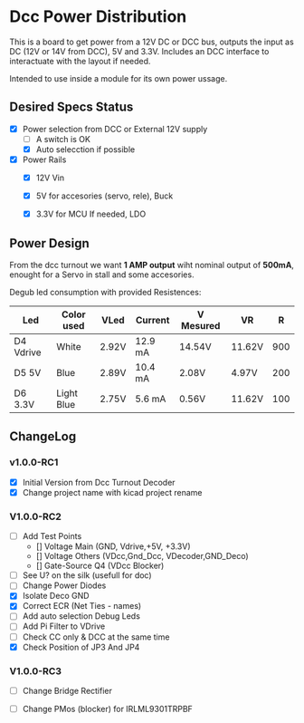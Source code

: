 # Dcc Power Distribution
This is a board to get power from a 12V DC or DCC bus, outputs the input as DC (12V or 14V from DCC), 5V and 3.3V. Includes an DCC interface to interactuate with the layout if needed.

Intended to use inside a module for its own power ussage. 

## Desired Specs Status
* [x] Power selection from DCC or External 12V supply
  * [ ] A switch is OK
  * [x] Auto selecction if possible
* [x] Power Rails
  * [x] 12V Vin
  * [x] 5V for accesories (servo, rele), Buck
  * [x] 3.3V for MCU If needed, LDO


## Power Design
From the dcc turnout we want **1 AMP output** wiht nominal output of **500mA**, enought for a Servo in stall and some accesories.

Degub led consumption with provided Resistences:

|Led|Color used| VLed| Current | V Mesured| VR | R|
|---|---|---|---|---|---|---|
|D4 Vdrive|White|2.92V| 12.9 mA|14.54V|11.62V|900|
|D5 5V|Blue|2.89V| 10.4 mA|2.08V|4.97V|200|
|D6 3.3V|Light Blue|2.75V| 5.6 mA|0.56V|11.62V|100|

## ChangeLog
### v1.0.0-RC1
* [x] Initial Version from Dcc Turnout Decoder
* [x] Change project name with kicad project rename

### V1.0.0-RC2
* [ ] Add Test Points
  * [] Voltage Main (GND, Vdrive,+5V, +3.3V)
  * [] Voltage Others (VDcc,Gnd_Dcc, VDecoder,GND_Deco)
  * [] Gate-Source Q4 (VDcc Blocker)
* [ ] See U? on the silk (usefull for doc)
* [ ]  Change Power Diodes 
* [x]  Isolate Deco GND
* [x]  Correct ECR (Net Ties - names)
* [ ]  Add auto selection Debug Leds
* [ ]  Add Pi Filter to VDrive
* [ ]  Check CC only & DCC at the same time
* [X]  Check Position of JP3 And JP4

### V1.0.0-RC3
* [ ] Change Bridge Rectifier
* [ ] Change PMos (blocker) for IRLML9301TRPBF

